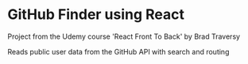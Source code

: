 # GitHub Finder using React

Project from the Udemy course 'React Front To Back' by Brad Traversy

Reads public user data from the GitHub API with search and routing

